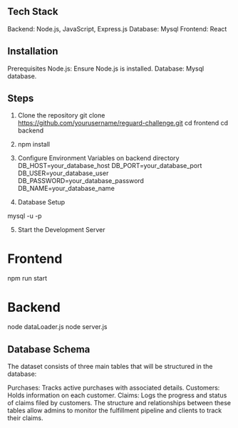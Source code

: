 ## Tech Stack
Backend: Node.js, JavaScript, Express.js
Database: Mysql
Frontend: React

## Installation
Prerequisites
Node.js: Ensure Node.js is installed.
Database: Mysql database.


## Steps

1. Clone the repository
git clone https://github.com/yourusername/reguard-challenge.git
cd frontend
cd backend

2. npm install

3. Configure Environment Variables on backend directory
DB_HOST=your_database_host
DB_PORT=your_database_port
DB_USER=your_database_user
DB_PASSWORD=your_database_password
DB_NAME=your_database_name

4. Database Setup

mysql -u <username> -p

5. Start the Development Server 

# Frontend 

npm run start

# Backend

node dataLoader.js
node server.js

## Database Schema
The dataset consists of three main tables that will be structured in the database:

Purchases: Tracks active purchases with associated details.
Customers: Holds information on each customer.
Claims: Logs the progress and status of claims filed by customers.
The structure and relationships between these tables allow admins to monitor the fulfillment pipeline and clients to track their claims.







